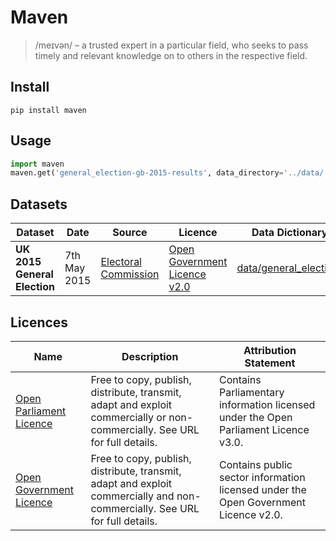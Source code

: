 # Maven
> /meɪvən/ – a trusted expert in a particular field, who seeks to pass timely and relevant knowledge on to others in the respective field.


## Install
```
pip install maven
```


## Usage
```python
import maven
maven.get('general_election-gb-2015-results', data_directory='../data/')
```


## Datasets

| Dataset | Date | Source | Licence | Data Dictionary |
| -- | -- | -- | -- | -- |
| **UK 2015 General Election** | 7th May 2015 | [Electoral Commission](http://www.electoralcommission.org.uk/our-work/our-research/electoral-data) | [Open Government Licence v2.0](http://www.nationalarchives.gov.uk/doc/open-government-licence/version/2/) | [data/general_election/](datasets/general_election/README.md) |


## Licences
| Name | Description | Attribution Statement |
| -- | -- | -- |
| [Open Parliament Licence](http://www.parliament.uk/site-information/copyright/open-parliament-licence/) | Free to copy, publish, distribute, transmit, adapt and exploit commercially or non-commercially. See URL for full details. | Contains Parliamentary information licensed under the Open Parliament Licence v3.0. |
| [Open Government Licence](http://www.nationalarchives.gov.uk/doc/open-government-licence/version/2/) | Free to copy, publish, distribute, transmit, adapt and exploit commercially and non-commercially. See URL for full details. | Contains public sector information licensed under the Open Government Licence v2.0. |

